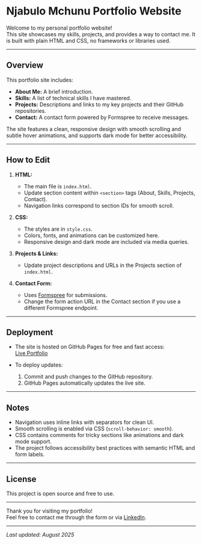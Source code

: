 # Njabulo Mchunu Portfolio Website

Welcome to my personal portfolio website!  
This site showcases my skills, projects, and provides a way to contact me. It is built with plain HTML and CSS, no frameworks or libraries used.

---

## Overview

This portfolio site includes:

- **About Me:** A brief introduction.  
- **Skills:** A list of technical skills I have mastered.  
- **Projects:** Descriptions and links to my key projects and their GitHub repositories.  
- **Contact:** A contact form powered by Formspree to receive messages.  

The site features a clean, responsive design with smooth scrolling and subtle hover animations, and supports dark mode for better accessibility.

---

## How to Edit

1. **HTML:**  
   - The main file is `index.html`.  
   - Update section content within `<section>` tags (About, Skills, Projects, Contact).  
   - Navigation links correspond to section IDs for smooth scroll.

2. **CSS:**  
   - The styles are in `style.css`.  
   - Colors, fonts, and animations can be customized here.  
   - Responsive design and dark mode are included via media queries.

3. **Projects & Links:**  
   - Update project descriptions and URLs in the Projects section of `index.html`.

4. **Contact Form:**  
   - Uses [Formspree](https://formspree.io) for submissions.  
   - Change the form action URL in the Contact section if you use a different Formspree endpoint.

---

## Deployment

- The site is hosted on GitHub Pages for free and fast access:  
  [Live Portfolio](https://inkosana.github.io/portfolio/)  

- To deploy updates:  
  1. Commit and push changes to the GitHub repository.  
  2. GitHub Pages automatically updates the live site.

---

## Notes

- Navigation uses inline links with separators for clean UI.  
- Smooth scrolling is enabled via CSS (`scroll-behavior: smooth`).  
- CSS contains comments for tricky sections like animations and dark mode support.  
- The project follows accessibility best practices with semantic HTML and form labels.

---

## License

This project is open source and free to use.

---

Thank you for visiting my portfolio!  
Feel free to contact me through the form or via [LinkedIn](https://www.linkedin.com/in/njabulo-mchunu).

---

*Last updated: August 2025*
